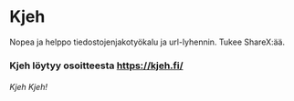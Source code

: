 # Kjeh
Nopea ja helppo tiedostojenjakotyökalu ja url-lyhennin. Tukee ShareX:ää.

### Kjeh löytyy osoitteesta https://kjeh.fi/

###### Kjeh Kjeh!
